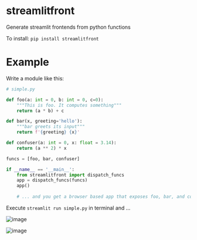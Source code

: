 
# streamlitfront
Generate streamlit frontends from python functions


To install:	```pip install streamlitfront```


# Example

Write a module like this:

```python
# simple.py

def foo(a: int = 0, b: int = 0, c=0):
    """This is foo. It computes something"""
    return (a * b) + c

def bar(x, greeting='hello'):
    """bar greets its input"""
    return f'{greeting} {x}'

def confuser(a: int = 0, x: float = 3.14):
    return (a ** 2) * x

funcs = [foo, bar, confuser]

if __name__ == '__main__':
    from streamlitfront import dispatch_funcs
    app = dispatch_funcs(funcs)
    app()
    
    # ... and you get a browser based app that exposes foo, bar, and confuser

```
Execute `streamlit run simple.py` in terminal and ...

![image](https://user-images.githubusercontent.com/1906276/121604989-61874d80-ca00-11eb-9e1b-e3ac28e09418.png)

![image](https://user-images.githubusercontent.com/1906276/121605028-7f54b280-ca00-11eb-93f7-f4c936ae9d54.png)



